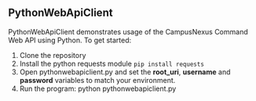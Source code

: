 ## PythonWebApiClient
PythonWebApiClient demonstrates usage of the CampusNexus Command Web API using Python.
To get started:
1. Clone the repository
2. Install the python requests module `pip install requests`
3. Open pythonwebapiclient.py and set the **root_uri**, **username** and **password** variables to match your environment.
4. Run the program: python pythonwebapiclient.py

